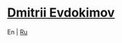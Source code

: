 [Dmitrii Evdokimov](/en)
========================

En | [Ru](readme "Russian language (по-русски)")
